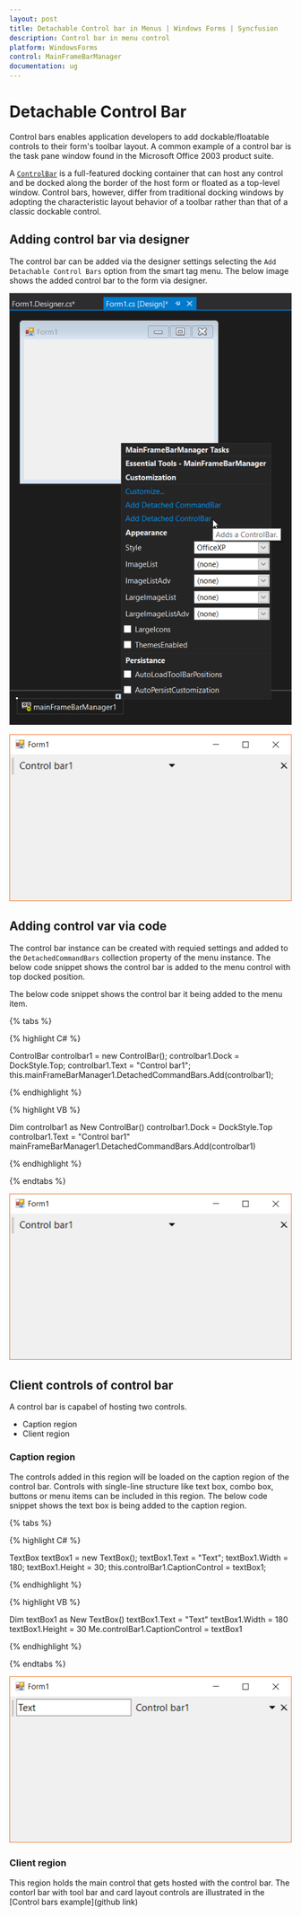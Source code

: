 ```yaml
---
layout: post
title: Detachable Control bar in Menus | Windows Forms | Syncfusion
description: Control bar in menu control
platform: WindowsForms
control: MainFrameBarManager 
documentation: ug
---
```


# Detachable Control Bar

Control bars enables application developers to add dockable/floatable controls to their form's toolbar layout. A common example of a control bar is the task pane window found in the Microsoft Office 2003 product suite.

A [`ControlBar`](https://help.syncfusion.com/cr/cref_files/windowsforms/Syncfusion.Tools.Windows~Syncfusion.Windows.Forms.Tools.ControlBar.html) is a full-featured docking container that can host any control and be docked along the border of the host form or floated as a top-level window. Control bars, however, differ from traditional docking windows by adopting the characteristic layout behavior of a toolbar rather than that of a classic dockable control.

## Adding control bar via designer

The control bar can be added via the designer settings selecting the `Add Detachable Control Bars` option from the smart tag menu. The below image shows the added control bar to the form via designer.

![Control bar added via designer](Detachable-Controlbar-images/adding_ControlBar_Designer.png)

![Control bar added via designer](Detachable-Controlbar-images/form_with_ControlBar.png)

## Adding control var via code

The control bar instance can be created with requied settings and added to the `DetachedCommandBars` collection property of the menu instance. The below code snippet shows the control bar is added to the menu control with top docked position.

The below code snippet shows the control bar it being added to the menu item.

{% tabs %}

{% highlight C# %}

ControlBar controlbar1 = new ControlBar();
controlbar1.Dock = DockStyle.Top;
controlbar1.Text = "Control bar1";
this.mainFrameBarManager1.DetachedCommandBars.Add(controlbar1);

{% endhighlight  %}

{% highlight VB %}

Dim controlbar1 as New ControlBar()
controlbar1.Dock = DockStyle.Top
controlbar1.Text = "Control bar1"
mainFrameBarManager1.DetachedCommandBars.Add(controlbar1)

{% endhighlight %}

{% endtabs %}

![Control bar added via designer](Detachable-Controlbar-images/form_with_ControlBar.png)

## Client controls of control bar

A control bar is capabel of hosting two controls.

* Caption region
* Client region

### Caption region

The controls added in this region will be loaded on the caption region of the control bar. Controls with single-line structure like text box, combo box, buttons or menu items can be included in this region. The below code snippet shows the text box is being added to the caption region.

{% tabs %}

{% highlight C# %}

TextBox textBox1 = new TextBox();
textBox1.Text = "Text";
textBox1.Width = 180;
textBox1.Height = 30;
this.controlBar1.CaptionControl = textBox1;

{% endhighlight %}

{% highlight VB %}

Dim textBox1 as New TextBox()
textBox1.Text = "Text"
textBox1.Width = 180
textBox1.Height = 30
Me.controlBar1.CaptionControl = textBox1

{% endhighlight %}

{% endtabs %}

![Control bar with text box](Detachable-Controlbar-images/form_with_Controlbar_Caption_TextBox.png)

### Client region

This region holds the main control that gets hosted with the control bar. The contorl bar with tool bar and card layout controls are illustrated in the [Control bars example](github link)